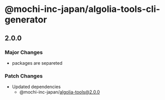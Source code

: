 # @mochi-inc-japan/algolia-tools-cli-generator

## 2.0.0

### Major Changes

- packages are separeted

### Patch Changes

- Updated dependencies
  - @mochi-inc-japan/algolia-tools@2.0.0
